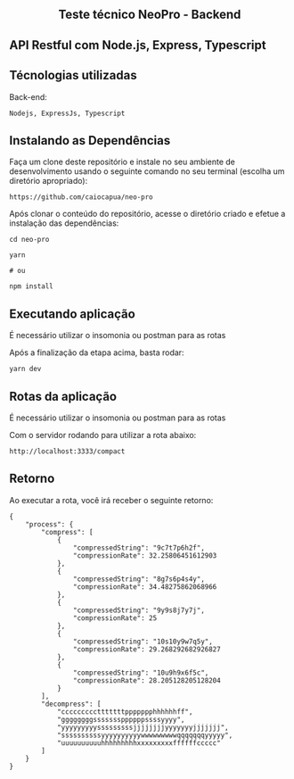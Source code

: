 <h2 align="center">
Teste técnico NeoPro - Backend
</h2>

## API Restful com Node.js, Express, Typescript
## Técnologias utilizadas
Back-end:
```
Nodejs, ExpressJs, Typescript
```


## Instalando as Dependências
Faça um clone deste repositório e instale no seu ambiente de desenvolvimento usando o seguinte comando no seu terminal (escolha um diretório apropriado):

```
https://github.com/caiocapua/neo-pro
```

Após clonar o conteúdo do repositório, acesse o diretório criado e efetue a instalação das dependências:

```
cd neo-pro

yarn

# ou

npm install
```
## Executando aplicação

É necessário utilizar o insomonia ou postman para as rotas

Após a finalização da etapa acima, basta rodar:

```
yarn dev
```

## Rotas da aplicação

É necessário utilizar o insomonia ou postman para as rotas

Com o servidor rodando para utilizar a rota abaixo:

```
http://localhost:3333/compact
```

## Retorno
Ao executar a rota, você irá receber o seguinte retorno:

```
{
	"process": {
		"compress": [
			{
				"compressedString": "9c7t7p6h2f",
				"compressionRate": 32.25806451612903
			},
			{
				"compressedString": "8g7s6p4s4y",
				"compressionRate": 34.48275862068966
			},
			{
				"compressedString": "9y9s8j7y7j",
				"compressionRate": 25
			},
			{
				"compressedString": "10s10y9w7q5y",
				"compressionRate": 29.268292682926827
			},
			{
				"compressedString": "10u9h9x6f5c",
				"compressionRate": 28.205128205128204
			}
		],
		"decompress": [
			"ccccccccctttttttppppppphhhhhhff",
			"ggggggggsssssssppppppssssyyyy",
			"yyyyyyyyysssssssssjjjjjjjjyyyyyyyjjjjjjj",
			"ssssssssssyyyyyyyyyywwwwwwwwwqqqqqqqyyyyy",
			"uuuuuuuuuuhhhhhhhhhxxxxxxxxxffffffccccc"
		]
	}
}
```